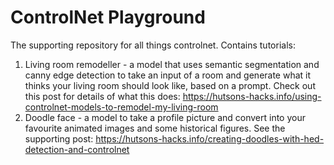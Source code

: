 # ControlNet Playground
The supporting repository for all things controlnet. Contains tutorials:

1. Living room remodeller - a model that uses semantic segmentation and canny edge detection to take an input of a room and generate what it thinks your living room should look like, based on a prompt. Check out this post for details of what this does: https://hutsons-hacks.info/using-controlnet-models-to-remodel-my-living-room
2. Doodle face - a model to take a profile picture and convert into your favourite animated images and some historical figures. See the supporting post: https://hutsons-hacks.info/creating-doodles-with-hed-detection-and-controlnet

